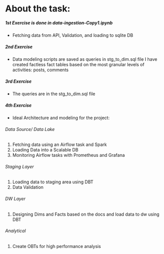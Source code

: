 # About the task:


##### 1st Exercise is done in data-ingestion-Copy1.ipynb

- Fetching data from API, Validation, and loading to sqlite DB

##### 2nd Exercise 

- Data modeling scripts are saved as queries in stg_to_dim.sql file
I have created factless fact tables based on the most granular levels of activities: posts, comments

##### 3rd Exercise

- The queries are in the stg_to_dim.sql file

##### 4th Exercise

- Ideal Architecture and modeling for the project:

###### Data Source/ Data Lake
1. Fetching data using an Airflow task and Spark
2. Loading Data into a Scalable DB 
3. Monitoring Airflow tasks with Prometheus and Grafana
###### Staging Layer
1. Loading data to staging area using DBT
2. Data Validation
###### DW Layer
1. Designing Dims and Facts based on the docs and load data to dw using DBT
###### Analytical 
1. Create OBTs for high performance analysis


